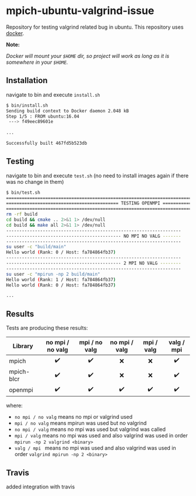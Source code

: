 # mpich-ubuntu-valgrind-issue
Repository for testing valgrind related bug in ubuntu. This repository uses [docker](https://www.docker.com/).

**Note:**

*Docker will mount your `$HOME` dir, so project will work as long as it is somewhere in your `$HOME`.*



## Installation

navigate to bin and execute `install.sh`
```sh
$ bin/install.sh
Sending build context to Docker daemon 2.048 kB
Step 1/5 : FROM ubuntu:16.04
 ---> f49eec89601e
 
...

Successfully built 467fd5b523db
```


## Testing

navigate to bin and execute `test.sh` (no need to install images again if there was no change in them)
```sh
$ bin/test.sh
========================================================================
=========================================== TESTING OPENMPI ============
========================================================================
rm -rf build
cd build && cmake .. 2>&1 1> /dev/null
cd build && make all 2>&1 1> /dev/null
-------------------------------------------------------------------
-------------------------------------------- NO MPI NO VALG -------
-------------------------------------------------------------------
su user -c "build/main"
Hello world (Rank: 0 / Host: fa784864fb37)
-------------------------------------------------------------------
-------------------------------------------- 2 MPI NO VALG --------
-------------------------------------------------------------------
su user -c "mpirun -np 2 build/main"
Hello world (Rank: 1 / Host: fa784864fb37)
Hello world (Rank: 0 / Host: fa784864fb37)

...

```

## Results


Tests are producing these results:

| Library    |  no mpi / no valg  |    mpi / no valg   |    no mpi / valg   |     mpi / valg     |     valg / mpi     |
|------------|:------------------:|:------------------:|:------------------:|:------------------:|:------------------:|
| mpich      | :heavy_check_mark: | :heavy_check_mark: |         :x:        |         :x:        | :heavy_check_mark: |
| mpich-blcr | :heavy_check_mark: | :heavy_check_mark: |         :x:        |         :x:        | :heavy_check_mark: |
| openmpi    | :heavy_check_mark: | :heavy_check_mark: | :heavy_check_mark: | :heavy_check_mark: | :heavy_check_mark: |



where:

- `no mpi / no valg` means no mpi or valgrind used
- `mpi / no valg` means mpirun was used but no valgrind
- `no mpi / valg` means no mpi was used but valgrind was called
- `mpi / valg` means no mpi was used and also valgrind was used in order `mpirun -np 2 valgrind <binary>`
- `valg / mpi ` means no mpi was used and also valgrind was used in order `valgrind mpirun -np 2 <binary>`


## Travis 

added integration with travis
